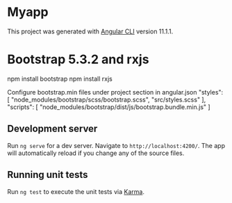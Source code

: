 # Myapp

This project was generated with [Angular CLI](https://github.com/angular/angular-cli) version 11.1.1.

# Bootstrap 5.3.2 and rxjs

npm install bootstrap
npm install rxjs

Configure bootstrap.min files under project section in angular.json
 "styles": [
    "node_modules/bootstrap/scss/bootstrap.scss",
    "src/styles.scss"
  ],
 "scripts": [
     "node_modules/bootstrap/dist/js/bootstrap.bundle.min.js"
  ]

## Development server

Run `ng serve` for a dev server. Navigate to `http://localhost:4200/`. The app will automatically reload if you change any of the source files.

## Running unit tests

Run `ng test` to execute the unit tests via [Karma](https://karma-runner.github.io).


